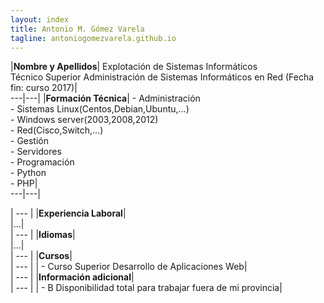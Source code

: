 ```yaml
---
layout: index
title: Antonio M. Gómez Varela
tagline: antoniogomezvarela.github.io
---
```


|**Nombre y Apellidos**| Explotación de Sistemas Informáticos    
				   	     Técnico Superior Administración de Sistemas Informáticos en Red (Fecha fin: curso 2017)|  
 ---|---|
|**Formación Técnica**|	- Administración  
  				  		- Sistemas Linux(Centos,Debian,Ubuntu,...)   
					  		- Windows server(2003,2008,2012)    
					  		- Red(Cisco,Switch,...)    
					  	- Gestión  
					  		- Servidores       
					  	- Programación  
					  		- Python   
					  		- PHP|      
---|---|			
 










| --- |
|**Experiencia Laboral**|  
|...|  
| --- |
|**Idiomas**|  
|...|  
| --- |
|**Cursos**|  
| --- |
|	- Curso Superior Desarrollo de Aplicaciones Web|  
| --- |
|**Información adicional**|  
| --- |
|	- B Disponibilidad total para trabajar fuera de mi provincia|  
